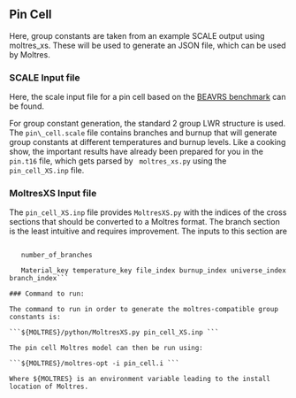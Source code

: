 ## Pin Cell

Here, group constants are taken from an example SCALE output using moltres_xs. 
These will be used to generate an JSON file, which can be used by Moltres. 


### SCALE Input file

Here, the scale input file for a pin cell based on the 
[BEAVRS benchmark](https://crpg.mit.edu/research/beavrs) can be found.

For group constant generation, the standard 2 group LWR structure is used.
The `pin\_cell.scale` file contains branches and burnup that will generate group constants at different temperatures and burnup levels.
Like a cooking show, the important results have already been prepared for you in the `pin.t16` file, which
gets parsed by ``` moltres_xs.py``` using the `pin_cell_XS.inp` file.

### MoltresXS Input file

The `pin_cell_XS.inp` file provides `MoltresXS.py` with the indices of the cross sections that should be converted to a Moltres format.
The branch section is the least intuitive and requires improvement. The inputs to this section are

```[BRANCH]

   number_of_branches

   Material_key temperature_key file_index burnup_index universe_index branch_index```

### Command to run:

The command to run in order to generate the moltres-compatible group constants is:

```${MOLTRES}/python/MoltresXS.py pin_cell_XS.inp ```

The pin cell Moltres model can then be run using:

```${MOLTRES}/moltres-opt -i pin_cell.i ```

Where ${MOLTRES} is an environment variable leading to the install location of Moltres. 

